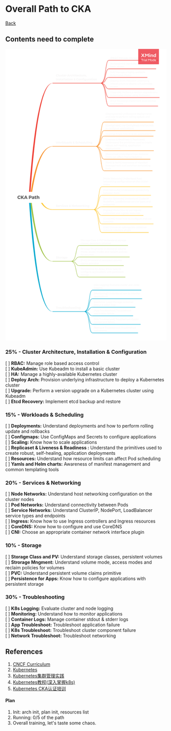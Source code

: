 # Overall Path to CKA
[Back](..)
## Contents need to complete
[![to-complete-path](../resources/imgs/to-complete-path.png)](./CKA%20Path.xmind)

### 25% - Cluster Architecture, Installation & Configuration
[ ] **RBAC:** Manage role based access control  
[ ] **KubeAdmin:** Use Kubeadm to install a basic cluster  
[ ] **HA:** Manage a highly-available Kubernetes cluster  
[ ] **Deploy Arch:** Provision underlying infrastructure to deploy a Kubernetes cluster  
[ ] **Upgrade:** Perform a version upgrade on a Kubernetes cluster using Kubeadm  
[ ] **Etcd Recovery:** Implement etcd backup and restore  
### 15% - Workloads & Scheduling  
[ ] **Deployments:** Understand deployments and how to perform rolling update and rollbacks  
[ ] **Configmaps:** Use ConfigMaps and Secrets to configure applications  
[ ] **Scaling:** Know how to scale applications  
[ ] **Replicaset & Liveness & Readiness :** Understand the primitives used to create robust, self-healing, application deployments   
[ ] **Resources:** Understand how resource limits can affect Pod scheduling  
[ ] **Yamls and Helm charts:** Awareness of manifest management and common templating tools  
### 20% - Services & Networking
[ ] **Node Networks:** Understand host networking configuration on the cluster nodes  
[ ] **Pod Networks:** Understand connectivity between Pods  
[ ] **Service Networks:** Understand ClusterIP, NodePort, LoadBalancer service types and endpoints  
[ ] **Ingress:** Know how to use Ingress controllers and Ingress resources  
[ ] **CoreDNS:** Know how to configure and use CoreDNS  
[ ] **CNI:** Choose an appropriate container network interface plugin  
### 10% - Storage
[ ] **Storage Class and PV:** Understand storage classes, persistent volumes  
[ ] **Strorage Mngment:** Understand volume mode, access modes and reclaim policies for volumes  
[ ] **PVC:** Understand persistent volume claims primitive  
[ ] **Persistence for Apps:** Know how to configure applications with persistent storage  
### 30% - Troubleshooting  
[ ] **K8s Logging:** Evaluate cluster and node logging  
[ ] **Monitoring:** Understand how to monitor applications  
[ ] **Container Logs:** Manage container stdout & stderr logs  
[ ] **App Troubleshoot:** Troubleshoot application failure  
[ ] **K8s Troubleshoot:** Troubleshoot cluster component failure  
[ ] **Network Troubleshoot:** Troubleshoot networking  



## References
1. [CNCF Curriculum](https://github.com/cncf/curriculum)
2. [Kubernetes](https://github.com/kubernetes/kubernetes)
3. [Kubernetes集群管理实践](https://www.bilibili.com/video/BV1qJ411k7ZL)
4. [Kubernetes教程(深入掌握k8s)](https://www.bilibili.com/video/BV1W5411t7Ep)
5. [Kubernetes CKA认证培训](https://www.bilibili.com/video/BV1S7411m7vM)

#### Plan
1. Init: arch init, plan init, resources list
2. Running: 0/5 of the path
3. Overall training, let's taste some chaos.
